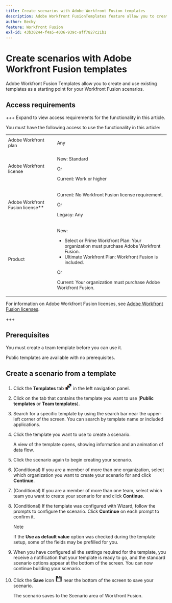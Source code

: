 ```yaml
---
title: Create scenarios with Adobe Workfront Fusion templates
description: Adobe Workfront FusionTemplates feature allow you to create and use existing templates as a starting point for your Workfront Fusion scenarios.
author: Becky
feature: Workfront Fusion
exl-id: 43b30244-f4a5-4036-939c-aff7827c21b1
---
```

# Create scenarios with Adobe Workfront Fusion templates

Adobe Workfront Fusion Templates allow you to create and use existing templates as a starting point for your Workfront Fusion scenarios.

## Access requirements

+++ Expand to view access requirements for the functionality in this article.

You must have the following access to use the functionality in this article:

<table style="table-layout:auto">
 <col> 
 <col> 
 <tbody> 
  <tr> 
   <td role="rowheader">Adobe Workfront plan</td> 
   <td> <p>Any</p> </td> 
  </tr> 
  <tr data-mc-conditions=""> 
   <td role="rowheader">Adobe Workfront license</td> 
   <td> <p>New: Standard</p><p>Or</p><p>Current: Work or higher</p> </td> 
  </tr> 
  <tr> 
   <td role="rowheader">Adobe Workfront Fusion license**</td> 
   <td>
   <p>Current: No Workfront Fusion license requirement.</p>
   <p>Or</p>
   <p>Legacy: Any </p>
   </td> 
  </tr> 
  <tr> 
   <td role="rowheader">Product</td> 
   <td>
   <p>New:</p> <ul><li>Select or Prime Workfront Plan: Your organization must purchase Adobe Workfront Fusion.</li><li>Ultimate Workfront Plan: Workfront Fusion is included.</li></ul>
   <p>Or</p>
   <p>Current: Your organization must purchase Adobe Workfront Fusion.</p>
   </td> 
  </tr>
 </tbody> 
</table>

<!--For more detail about the information in this table, see [Access requirements in Workfront documentation](/help/quicksilver/administration-and-setup/add-users/access-levels-and-object-permissions/access-level-requirements-in-documentation.md).-->

For information on Adobe Workfront Fusion licenses, see [Adobe Workfront Fusion licenses](/help/workfront-fusion/set-up-and-manage-workfront-fusion/licensing-operations-overview/license-automation-vs-integration.md).

+++

## Prerequisites

You must create a team template before you can use it.

Public templates are available with no prerequisites.

## Create a scenario from a template

1. Click the **Templates** tab ![](assets/templates-icon.png) in the left navigation panel.
1. Click on the tab that contains the template you want to use (**Public templates** or **Team templates**).
1. Search for a specific template by using the search bar near the upper-left corner of the screen. You can search by template name or included applications.
1. Click the template you want to use to create a scenario.
 
   A view of the template opens, showing information and an animation of data flow.

1. Click the scenario again to begin creating your scenario.
1. (Conditional) If you are a member of more than one organization, select which organization you want to create your scenario for and click **Continue**.
1. (Conditional) If you are a member of more than one team, select which team you want to create your scenario for and click **Continue**.
1. (Conditional) If the template was configured with Wizard, follow the prompts to configure the scenario. Click **Continue** on each prompt to confirm it.

   >[!NOTE]
   >
   >If the **Use as default value** option was checked during the template setup, some of the fields may be prefilled for you.

1. When you have configured all the settings required for the template, you receive a notification that your template is ready to go, and the standard scenario options appear at the bottom of the screen. You can now continue building your scenario.

   <!--For information on building a scenario, see [Create a scenario in Adobe Workfront Fusion](../../../workfront-fusion/scenarios/create-a-scenario.md).-->

1. Click the **Save** icon ![](assets/save-icon.png) near the bottom of the screen to save your scenario.

   The scenario saves to the Scenario area of Workfront Fusion.

